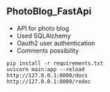 ## PhotoBlog_FastApi
- API for photo blog 
- Used SQLAlchemy
- Oauth2 user authentication
- Comments possibility
```
pip install -r requirements.txt
uvicorn main:app --reload
http://127.0.0.1:8000/docs
http://127.0.0.1:8000/redoc
```

